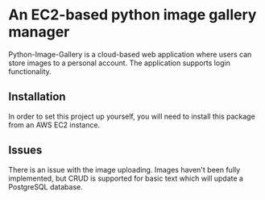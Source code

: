 # An EC2-based python image gallery manager

Python-Image-Gallery is a cloud-based web application where users can store images to a personal account. The application supports login functionality.

## Installation

In order to set this project up yourself, you will need to install this package from an AWS EC2 instance.

## Issues

There is an issue with the image uploading. Images haven't been fully implemented, but CRUD is supported for basic text which will update a PostgreSQL database.
